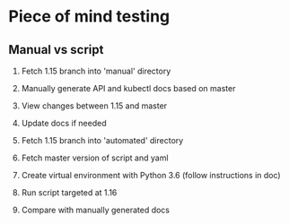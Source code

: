 # Piece of mind testing

## Manual vs script

1. Fetch 1.15 branch into 'manual' directory
1. Manually generate API and kubectl docs based on master
1. View changes between 1.15 and master
1. Update docs if needed


1. Fetch 1.15 branch into 'automated' directory
1. Fetch master version of script and yaml
1. Create virtual environment with Python 3.6 (follow instructions in doc)
1. Run script targeted at 1.16
1. Compare with manually generated docs
